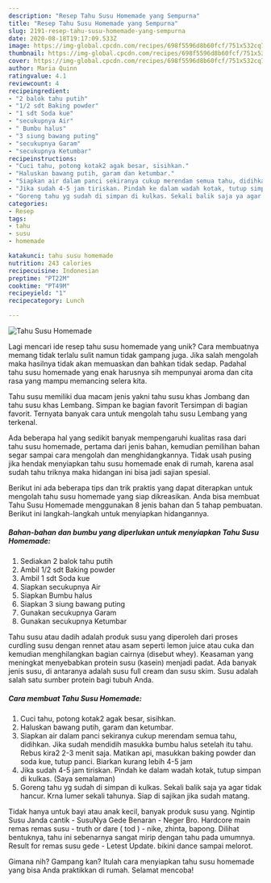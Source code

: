 ```yaml
---
description: "Resep Tahu Susu Homemade yang Sempurna"
title: "Resep Tahu Susu Homemade yang Sempurna"
slug: 2191-resep-tahu-susu-homemade-yang-sempurna
date: 2020-08-18T19:17:09.533Z
image: https://img-global.cpcdn.com/recipes/698f5596d8b60fcf/751x532cq70/tahu-susu-homemade-foto-resep-utama.jpg
thumbnail: https://img-global.cpcdn.com/recipes/698f5596d8b60fcf/751x532cq70/tahu-susu-homemade-foto-resep-utama.jpg
cover: https://img-global.cpcdn.com/recipes/698f5596d8b60fcf/751x532cq70/tahu-susu-homemade-foto-resep-utama.jpg
author: Maria Quinn
ratingvalue: 4.1
reviewcount: 4
recipeingredient:
- "2 balok tahu putih"
- "1/2 sdt Baking powder"
- "1 sdt Soda kue"
- "secukupnya Air"
- " Bumbu halus"
- "3 siung bawang puting"
- "secukupnya Garam"
- "secukupnya Ketumbar"
recipeinstructions:
- "Cuci tahu, potong kotak2 agak besar, sisihkan."
- "Haluskan bawang putih, garam dan ketumbar."
- "Siapkan air dalam panci sekiranya cukup merendam semua tahu, didihkan. Jika sudah mendidih masukka bumbu halus setelah itu tahu. Rebus kira2 2-3 menit saja. Matikan api, masukkan baking powder dan soda kue, tutup panci. Biarkan kurang lebih 4-5 jam"
- "Jika sudah 4-5 jam tiriskan. Pindah ke dalam wadah kotak, tutup simpan di kulkas. (Saya semalaman)"
- "Goreng tahu yg sudah di simpan di kulkas. Sekali balik saja ya agar tidak hancur. Krna lumer sekali tahunya. Siap di sajikan jika sudah matang."
categories:
- Resep
tags:
- tahu
- susu
- homemade

katakunci: tahu susu homemade 
nutrition: 243 calories
recipecuisine: Indonesian
preptime: "PT22M"
cooktime: "PT49M"
recipeyield: "1"
recipecategory: Lunch

---
```



![Tahu Susu Homemade](https://img-global.cpcdn.com/recipes/698f5596d8b60fcf/751x532cq70/tahu-susu-homemade-foto-resep-utama.jpg)

Lagi mencari ide resep tahu susu homemade yang unik? Cara membuatnya memang tidak terlalu sulit namun tidak gampang juga. Jika salah mengolah maka hasilnya tidak akan memuaskan dan bahkan tidak sedap. Padahal tahu susu homemade yang enak harusnya sih mempunyai aroma dan cita rasa yang mampu memancing selera kita.

Tahu susu memiliki dua macam jenis yakni tahu susu khas Jombang dan tahu susu khas Lembang. Simpan ke bagian favorit Tersimpan di bagian favorit. Ternyata banyak cara untuk mengolah tahu susu Lembang yang terkenal.

Ada beberapa hal yang sedikit banyak mempengaruhi kualitas rasa dari tahu susu homemade, pertama dari jenis bahan, kemudian pemilihan bahan segar sampai cara mengolah dan menghidangkannya. Tidak usah pusing jika hendak menyiapkan tahu susu homemade enak di rumah, karena asal sudah tahu triknya maka hidangan ini bisa jadi sajian spesial.


Berikut ini ada beberapa tips dan trik praktis yang dapat diterapkan untuk mengolah tahu susu homemade yang siap dikreasikan. Anda bisa membuat Tahu Susu Homemade menggunakan 8 jenis bahan dan 5 tahap pembuatan. Berikut ini langkah-langkah untuk menyiapkan hidangannya.

<!--inarticleads1-->

##### Bahan-bahan dan bumbu yang diperlukan untuk menyiapkan Tahu Susu Homemade:

1. Sediakan 2 balok tahu putih
1. Ambil 1/2 sdt Baking powder
1. Ambil 1 sdt Soda kue
1. Siapkan secukupnya Air
1. Siapkan  Bumbu halus
1. Siapkan 3 siung bawang puting
1. Gunakan secukupnya Garam
1. Gunakan secukupnya Ketumbar


Tahu susu atau dadih adalah produk susu yang diperoleh dari proses curdling susu dengan rennet atau asam seperti lemon juice atau cuka dan kemudian menghilangkan bagian cairnya (disebut whey). Keasaman yang meningkat menyebabkan protein susu (kasein) menjadi padat. Ada banyak jenis susu, di antaranya adalah susu full cream dan susu skim. Susu adalah salah satu sumber protein bagi tubuh Anda. 

<!--inarticleads2-->

##### Cara membuat Tahu Susu Homemade:

1. Cuci tahu, potong kotak2 agak besar, sisihkan.
1. Haluskan bawang putih, garam dan ketumbar.
1. Siapkan air dalam panci sekiranya cukup merendam semua tahu, didihkan. Jika sudah mendidih masukka bumbu halus setelah itu tahu. Rebus kira2 2-3 menit saja. Matikan api, masukkan baking powder dan soda kue, tutup panci. Biarkan kurang lebih 4-5 jam
1. Jika sudah 4-5 jam tiriskan. Pindah ke dalam wadah kotak, tutup simpan di kulkas. (Saya semalaman)
1. Goreng tahu yg sudah di simpan di kulkas. Sekali balik saja ya agar tidak hancur. Krna lumer sekali tahunya. Siap di sajikan jika sudah matang.


Tidak hanya untuk bayi atau anak kecil, banyak produk susu yang. Ngintip Susu Janda cantik - SusuNya Gede Benaran - Neger Bro. Hardcore main remas remas susu - truth or dare ( tod ) - nike, zhinta, bapong. Dilihat bentuknya, tahu ini sebenarnya sangat mirip dengan tahu pada umumnya. Result for remas susu gede - Letest Update. bikini dance sampai melorot. 

Gimana nih? Gampang kan? Itulah cara menyiapkan tahu susu homemade yang bisa Anda praktikkan di rumah. Selamat mencoba!
